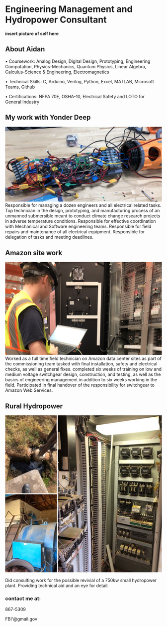 # Engineering Management and Hydropower Consultant
 
**insert picture of self here**
## About Aidan

• Coursework: Analog Design, Digital Design, Prototyping, Engineering Computation,          Physics-Mechanics, Quantum Physics, Linear Algebra, Calculus-Science & Engineering, Electromagnetics

• Technical Skills: C, Arduino, Verilog, Python, Excel, MATLAB, Microsoft Teams, Github

• Certifications: NFPA 70E, OSHA-10, Electrical Safety and LOTO for General Industry

## My work with Yonder Deep
![yonderdeep1](/images/yonderdeep-1.jpeg)
Responsible for managing a dozen engineers and all electrical related tasks. Top technician in the design, prototyping, and manufacturing process of an unmanned submersible meant to conduct climate change research projects in adverse temperature conditions. Responsible for effective coordination with Mechanical and Software engineering teams. Responsible for field repairs and maintenance of all electrical equipment. Responsible for delegation of tasks and meeting deadlines.


## Amazon site work
![IEM1](/images/IEM1.jpeg)
Worked as a full time field technician on Amazon data center sites as part of the commissioning team tasked with final installation, safety and electrical checks, as well as general fixes.  completed six weeks of training on low and medium voltage switchgear design, construction, and testing, as well as the basics of engineering management in addition to six weeks working in the field. Participated in final handover of the responsibility for switchgear to Amazon Web Services. 

## Rural Hydropower
![hydro](/images/hydro.jpeg)

Did consulting work for the possible revivial of a 750kw small hydropower plant. Providing technical aid and an eye for detail.


### contact me at:
867-5309

FBI'@gmail.gov
